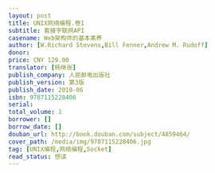 ```yaml
---
layout: post
title: UNIX网络编程.卷1
subtitle: 套接字联网API
casename: Web架构师的基本素养
author: [W.Richard Stevens,Bill Fenner,Andrew M. Rudoff]
donor: 
price: CNY 129.00
translator: [杨继张]
publish_company: 人民邮电出版社
publish_version: 第3版
publish_date: 2010-06
isbn: 9787115228406
serial: 
total_volume: 1
borrower: []
borrow_date: []
douban_url: http://book.douban.com/subject/4859464/
cover_path: /media/img/9787115228406.jpg
tag: [UNIX编程,网络编程,Socket]
read_status: 想读
---
```

